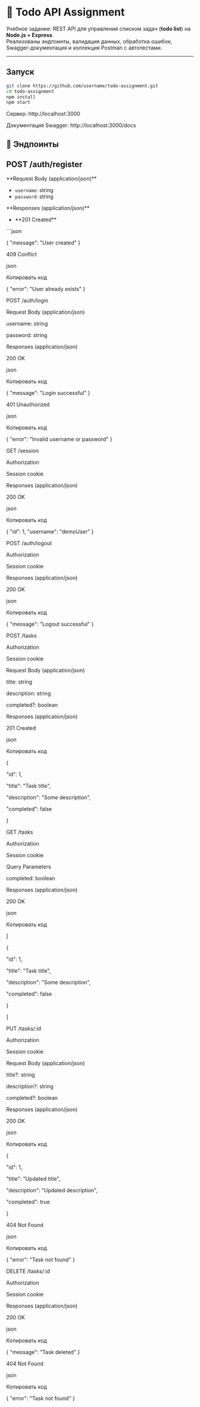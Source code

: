 # 📝 Todo API Assignment

Учебное задание: REST API для управления списком задач (**todo list**) на **Node.js + Express**.  
Реализованы эндпоинты, валидация данных, обработка ошибок, Swagger-документация и коллекция Postman с автотестами.

---

## Запуск
```bash
git clone https://github.com/username/todo-assignment.git
cd todo-assignment
npm install
npm start
```
Сервер: http://localhost:3000

Документация Swagger: http://localhost:3000/docs

## 📌 Эндпоинты

## POST /auth/register

\*\*Request Body (application/json)\*\*

- `username`: string
- `password`: string

\*\*Responses (application/json)\*\*

- \*\*201 Created\*\*

\```json

{ "message": "User created" }

409 Conflict

json

Копировать код

{ "error": "User already exists" }

POST /auth/login

Request Body (application/json)

username: string

password: string

Responses (application/json)

200 OK

json

Копировать код

{ "message": "Login successful" }

401 Unauthorized

json

Копировать код

{ "error": "Invalid username or password" }

GET /session

Authorization

Session cookie

Responses (application/json)

200 OK

json

Копировать код

{ "id": 1, "username": "demoUser" }

POST /auth/logout

Authorization

Session cookie

Responses (application/json)

200 OK

json

Копировать код

{ "message": "Logout successful" }

POST /tasks

Authorization

Session cookie

Request Body (application/json)

title: string

description: string

completed?: boolean

Responses (application/json)

201 Created

json

Копировать код

{

"id": 1,

"title": "Task title",

"description": "Some description",

"completed": false

}

GET /tasks

Authorization

Session cookie

Query Parameters

completed: boolean

Responses (application/json)

200 OK

json

Копировать код

[

{

"id": 1,

"title": "Task title",

"description": "Some description",

"completed": false

}

]

PUT /tasks/:id

Authorization

Session cookie

Request Body (application/json)

title?: string

description?: string

completed?: boolean

Responses (application/json)

200 OK

json

Копировать код

{

"id": 1,

"title": "Updated title",

"description": "Updated description",

"completed": true

}

404 Not Found

json

Копировать код

{ "error": "Task not found" }

DELETE /tasks/:id

Authorization

Session cookie

Responses (application/json)

200 OK

json

Копировать код

{ "message": "Task deleted" }

404 Not Found

json

Копировать код

{ "error": "Task not found" }


